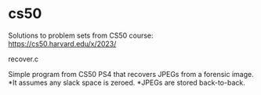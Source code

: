 # cs50
Solutions to problem sets from CS50 course: https://cs50.harvard.edu/x/2023/

recover.c

Simple program from CS50 PS4 that recovers JPEGs from a forensic image.
*It assumes any slack space is zeroed.
*JPEGs are stored back-to-back.
